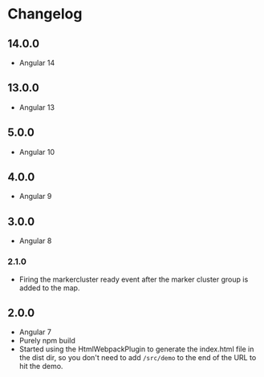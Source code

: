 # Changelog

## 14.0.0
- Angular 14

## 13.0.0
- Angular 13

## 5.0.0
- Angular 10

## 4.0.0
- Angular 9

## 3.0.0
- Angular 8

### 2.1.0
- Firing the markercluster ready event after the marker cluster group is added to the map.

## 2.0.0
- Angular 7
- Purely npm build
- Started using the HtmlWebpackPlugin to generate the index.html file in the dist dir, so you don't need to add `/src/demo` to the end of the URL to hit the demo.

